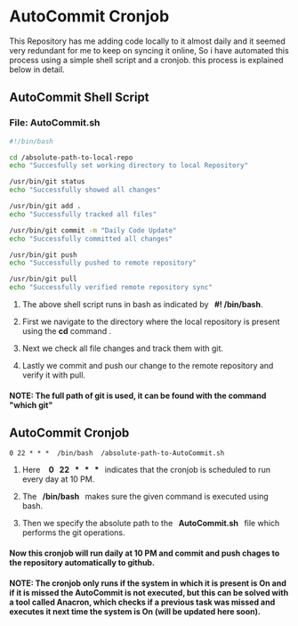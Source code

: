 # AutoCommit Cronjob
This Repository has me adding code locally to it almost daily and it seemed very redundant for me to keep on syncing it online, So i have automated this process using a simple shell script and a cronjob. this process is explained below in detail.

## AutoCommit Shell Script

### File: AutoCommit.sh
```bash
#!/bin/bash

cd /absolute-path-to-local-repo
echo "Succesfully set working directory to local Repository"

/usr/bin/git status
echo "Successfully showed all changes"

/usr/bin/git add .
echo "Successfully tracked all files"

/usr/bin/git commit -m "Daily Code Update"
echo "Successfully committed all changes"

/usr/bin/git push
echo "Successfully pushed to remote repository"

/usr/bin/git pull
echo "Successfully verified remote repository sync"

```

1. The above shell script runs in bash as indicated by **&nbsp; #! /bin/bash**.

2. First we navigate to the directory where the local repository is present using the **cd** command .

3. Next we check all file changes and track them with git.
   
4. Lastly we commit and push our change to the remote repository and verify it with pull.

#### NOTE: The full path of git is used, it can be found with the command "which git"

## AutoCommit Cronjob

```
0 22 * * *  /bin/bash  /absolute-path-to-AutoCommit.sh
```

1. Here &nbsp; **&nbsp;0 &nbsp; 22 &nbsp; * &nbsp; * &nbsp; * &nbsp;** indicates that the cronjob is scheduled to run every day at 10 PM.

2. The **&nbsp; /bin/bash &nbsp;** makes sure the given command is executed using bash.
   
3. Then we specify the absolute path to the **&nbsp; AutoCommit.sh &nbsp;** file which performs the git operations.

#### Now this cronjob will run daily at 10 PM and commit and push chages to the repository automatically to github. 

#### NOTE: The cronjob only runs if the system in which it is present is On and if it is missed the AutoCommit is not executed, but this can be solved with a tool called Anacron, which checks if a previous task was missed and executes it next time the system is On (will be updated here soon).